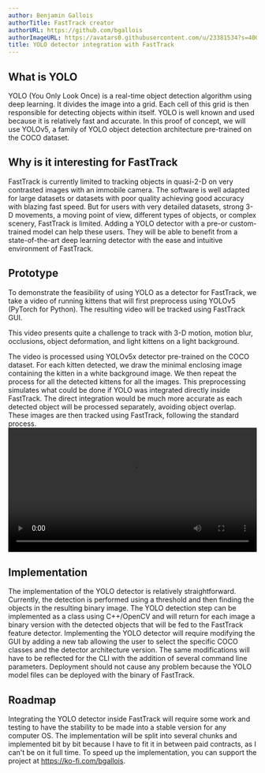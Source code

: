 ```yaml
---
author: Benjamin Gallois
authorTitle: FastTrack creator
authorURL: https://github.com/bgallois
authorImageURL: https://avatars0.githubusercontent.com/u/23381534?s=400&u=d95b3af191c247daa425285a0b1847e2326ca7dc&v=4
title: YOLO detector integration with FastTrack
---
```


## What is YOLO

YOLO (You Only Look Once) is a real-time object detection algorithm using deep learning. It divides the image into a grid. Each cell of this grid is then responsible for detecting objects within itself. YOLO is well known and used because it is relatively fast and accurate.
In this proof of concept, we will use YOLOv5, a family of YOLO object detection architecture pre-trained on the COCO dataset.

## Why is it interesting for FastTrack

FastTrack is currently limited to tracking objects in quasi-2-D on very contrasted images with an immobile camera. The software is well adapted for large datasets or datasets with poor quality achieving good accuracy with blazing fast speed. But for users with very detailed datasets, strong 3-D movements, a moving point of view, different types of objects, or complex scenery, FastTrack is limited. Adding a YOLO detector with a pre-or custom-trained model can help these users. They will be able to benefit from a state-of-the-art deep learning detector with the ease and intuitive environment of FastTrack.

## Prototype

To demonstrate the feasibility of using YOLO as a detector for FastTrack, we take a video of running kittens that will first preprocess using YOLOv5 (PyTorch for Python). The resulting video will be tracked using FastTrack GUI.

This video presents quite a challenge to track with 3-D motion, motion blur, occlusions, object deformation, and light kittens on a light background.

The video is processed using YOLOv5x detector pre-trained on the COCO dataset. For each kitten detected, we draw the minimal enclosing image containing the kitten in a white background image. We then repeat the process for all the detected kittens for all the images. This preprocessing simulates what could be done if YOLO was integrated directly inside FastTrack. The direct integration would be much more accurate as each detected object will be processed separately, avoiding object overlap.
These images are then tracked using FastTrack, following the standard process.
<video width="100%" controls>
  <source src="/assets/yolo.mp4" type="video/mp4"></source>
</video> 

## Implementation

The implementation of the YOLO detector is relatively straightforward. Currently, the detection is performed using a threshold and then finding the objects in the resulting binary image. The YOLO detection step can be implemented as a class using C++/OpenCV and will return for each image a binary version with the detected objects that will be fed to the FastTrack feature detector.
Implementing the YOLO detector will require modifying the GUI by adding a new tab allowing the user to select the specific COCO classes and the detector architecture version. The same modifications will have to be reflected for the CLI with the addition of several command line parameters.
Deployment should not cause any problem because the YOLO model files can be deployed with the binary of  FastTrack.

## Roadmap

Integrating the YOLO detector inside FastTrack will require some work and testing to have the stability to be made into a stable version for any computer OS. The implementation will be split into several chunks and implemented bit by bit because I have to fit it in between paid contracts, as I can't be on it full time.  To speed up the implementation, you can support the project at https://ko-fi.com/bgallois.
